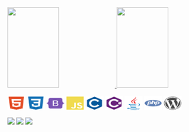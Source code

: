 <div>
  <a href="https://www.linkedin.com/in/gianluca-dias-de-micheli/" target="_blank">
  <img height="180em" width="48%" margin-left="4%" src="https://github-readme-stats.vercel.app/api?username=GianlucaDeMicheli&show_icons=true&theme=tokyonight&include_all_commits=true&count_private=true" target="_blank"/>
  <img height="180em" width="48%" src="https://github-readme-stats.vercel.app/api/top-langs/?username=GianlucaDeMicheli&layout=compact&langs_count=7&theme=tokyonight" target="_blank"/>
 </a>
</div>
<div style="display: inline_block"><br>
  <img align="center" alt="Html5" height="30" width="40" src="https://github.com/devicons/devicon/blob/master/icons/html5/html5-plain.svg">
  <img align="center" alt="CSS" height="30" width="40" src="https://github.com/devicons/devicon/blob/master/icons/css3/css3-plain.svg">
  <img align="center" alt="Bootstrap" height="30" width="40" src="https://github.com/devicons/devicon/blob/master/icons/bootstrap/bootstrap-plain.svg">
  <img align="center" alt="JavaScript" height="30" width="40" src="https://raw.githubusercontent.com/devicons/devicon/master/icons/javascript/javascript-plain.svg">
  <img align="center" alt="C" height="30" width="40" src="https://github.com/devicons/devicon/blob/master/icons/c/c-plain.svg">
  <img align="center" alt="C#" height="30" width="40" src="https://github.com/devicons/devicon/blob/master/icons/csharp/csharp-plain.svg">
  <img align="center" alt="Java" height="30" width="40" src="https://github.com/devicons/devicon/blob/master/icons/java/java-original.svg">
  <img align="center" alt="PHP" height="30" width="40" src="https://github.com/devicons/devicon/blob/master/icons/php/php-plain.svg">
  <img align="center" alt="WordPress" height="30" width="40" src="https://github.com/devicons/devicon/blob/master/icons/wordpress/wordpress-plain.svg">
</div>
<br>
<div> 
  <a href="https://www.linkedin.com/in/gianluca-dias-de-micheli/" target="_blank"><img src="https://img.shields.io/badge/-LinkedIn-blue?style=for-the-badge&logo=linkedin&logoColor=white" target="_blank"></a> 
  <a href = "mailto:de.micheli.gianluca@gmail.com" margin-left="4px"><img src="https://img.shields.io/badge/-Gmail-red?style=for-the-badge&logo=gmail&logoColor=white" target="_blank"></a>
 <a href="https://www.figma.com/@gianluca_15" target="_blank"><img src="https://img.shields.io/badge/-Figma-blueviolet?style=for-the-badge&logo=figma&logoColor=white" target="_blank"></a>
</div>

